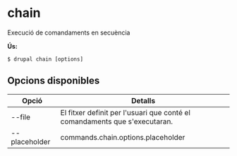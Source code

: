 # chain
Execució de comandaments en secuència

**Ús:**
```
$ drupal chain [options]
```

## Opcions disponibles
Opció | Detalls
-------|-------------
--file | El fitxer definit per l'usuari que conté el comandaments que s'executaran.
--placeholder | commands.chain.options.placeholder
